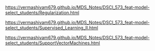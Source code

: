 https://vermashivam679.github.io/MDS_Notes/DSCI_573_feat-model-select_students/Regularization.html

https://vermashivam679.github.io/MDS_Notes/DSCI_573_feat-model-select_students/Supervised_Learning_II.html

https://vermashivam679.github.io/MDS_Notes/DSCI_573_feat-model-select_students/SupportVectorMachines.html


